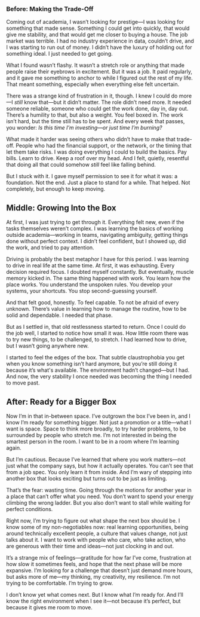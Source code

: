 ### Before: Making the Trade-Off

Coming out of academia, I wasn’t looking for prestige—I was looking for something that made sense. Something I could get into quickly, that would give me stability, and that would get me closer to buying a house. The job market was terrible. I had no industry experience in data, couldn’t drive, and I was starting to run out of money. I didn’t have the luxury of holding out for something ideal. I just needed to get going.

What I found wasn’t flashy. It wasn’t a stretch role or anything that made people raise their eyebrows in excitement. But it was a job. It paid regularly, and it gave me something to anchor to while I figured out the rest of my life. That meant something, especially when everything else felt uncertain.

There was a strange kind of frustration in it, though. I knew I could do more—I *still* know that—but it didn’t matter. The role didn’t need more. It needed someone reliable, someone who could get the work done, day in, day out. There’s a humility to that, but also a weight. You feel boxed in. The work isn’t hard, but the time still has to be spent. And every week that passes, you wonder: *Is this time I’m investing—or just time I’m burning?*

What made it harder was seeing others who didn’t have to make that trade-off. People who had the financial support, or the network, or the timing that let them take risks. I was doing everything I could to build the basics. Pay bills. Learn to drive. Keep a roof over my head. And I felt, quietly, resentful that doing all that could somehow *still* feel like falling behind.

But I stuck with it. I gave myself permission to see it for what it was: a foundation. Not the end. Just a place to stand for a while. That helped. Not completely, but enough to keep moving.


## Middle: Growing Into the Box

At first, I was just trying to get through it. Everything felt new, even if the tasks themselves weren’t complex. I was learning the basics of working outside academia—working in teams, navigating ambiguity, getting things done without perfect context. I didn’t feel confident, but I showed up, did the work, and tried to pay attention.

Driving is probably the best metaphor I have for this period. I was learning to drive in real life at the same time. At first, it was exhausting. Every decision required focus. I doubted myself constantly. But eventually, muscle memory kicked in. The same thing happened with work. You learn how the place works. You understand the unspoken rules. You develop your systems, your shortcuts. You stop second-guessing yourself.

And that felt good, honestly. To feel capable. To not be afraid of every unknown. There’s value in learning how to manage the routine, how to be solid and dependable. I needed that phase.

But as I settled in, that old restlessness started to return. Once I could do the job well, I started to notice how small it was. How little room there was to try new things, to be challenged, to stretch. I had learned how to drive, but I wasn’t going anywhere new.

I started to feel the edges of the box. That subtle claustrophobia you get when you know something isn’t hard anymore, but you’re still doing it because it’s what's available. The environment hadn’t changed—but I had. And now, the very stability I once needed was becoming the thing I needed to move past.

## After: Ready for a Bigger Box

Now I’m in that in-between space. I’ve outgrown the box I’ve been in, and I know I’m ready for something bigger. Not just a promotion or a title—what I want is space. Space to think more broadly, to try harder problems, to be surrounded by people who stretch me. I’m not interested in being the smartest person in the room. I want to be in a room where I’m learning again.

But I’m cautious. Because I’ve learned that where you work matters—not just what the company says, but how it actually operates. You can’t see that from a job spec. You only learn it from inside. And I’m wary of stepping into another box that looks exciting but turns out to be just as limiting.

That’s the fear: wasting time. Going through the motions for another year in a place that can’t offer what you need. You don’t want to spend your energy climbing the wrong ladder. But you also don’t want to stall while waiting for perfect conditions.

Right now, I’m trying to figure out what shape the next box should be. I know some of my non-negotiables now: real learning opportunities, being around technically excellent people, a culture that values change, not just talks about it. I want to work with people who care, who take action, who are generous with their time and ideas—not just clocking in and out.

It’s a strange mix of feelings—gratitude for how far I’ve come, frustration at how slow it sometimes feels, and hope that the next phase will be more expansive. I’m looking for a challenge that doesn’t just demand more hours, but asks more of me—my thinking, my creativity, my resilience. I’m not trying to be comfortable. I’m trying to grow.

I don’t know yet what comes next. But I know what I’m ready for. And I’ll know the right environment when I see it—not because it’s perfect, but because it gives me room to move.


